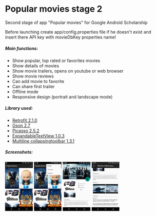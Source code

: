 # Popular movies stage 2

Second stage of app "Popular movies" for Google Android Scholarship

Before launching create app/config.properties file if he doesn't exist and insert there API key with movieDbKey properties name!

##### Main functions:
+ Show popular, top rated or favorites movies
+ Show details of movies
+ Show movie trailers, opens on youtube or web browser
+ Show movie reviews
+ Can add movie to favorite
+ Can share first trailer
+ Offline mode
+ Responsive design (portrait and landscape mode)


##### Library used:
+ [Retrofit 2.1.0](http://square.github.io/retrofit/)
+ [Gson 2.7](https://github.com/google/gson)
+ [Picasso 2.5.2](http://square.github.io/picasso/)
+ [ExpandableTextView 1.0.3](https://github.com/Blogcat/Android-ExpandableTextView)
+ [Multiline collapsingtoolbar 1.3.1](https://github.com/opacapp/multiline-collapsingtoolbar)

##### Screenshots:
<img src="https://raw.githubusercontent.com/ebabenskas/popular-movies/master/screenshots/Main.png" width="18%"></img> <img src="https://raw.githubusercontent.com/ebabenskas/popular-movies/master/screenshots/Main_sort.png" width="18%"></img> <img src="https://raw.githubusercontent.com/ebabenskas/popular-movies/master/screenshots/Detail_1.png" width="18%"></img> <img src="https://raw.githubusercontent.com/ebabenskas/popular-movies/master/screenshots/Detail_2.png" width="18%"></img>